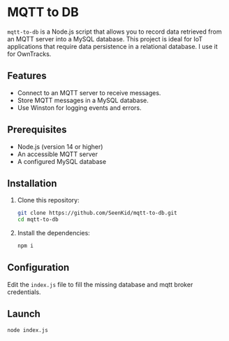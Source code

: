 # MQTT to DB

`mqtt-to-db` is a Node.js script that allows you to record data retrieved from an MQTT server into a MySQL database. This project is ideal for IoT applications that require data persistence in a relational database. I use it for OwnTracks.

## Features

- Connect to an MQTT server to receive messages.
- Store MQTT messages in a MySQL database.
- Use Winston for logging events and errors.

## Prerequisites

- Node.js (version 14 or higher)
- An accessible MQTT server
- A configured MySQL database

## Installation

1. Clone this repository:

    ```bash
    git clone https://github.com/SeenKid/mqtt-to-db.git
    cd mqtt-to-db
    ```

2. Install the dependencies:

    ```bash
    npm i
    ```

## Configuration

Edit the `index.js` file to fill the missing database and mqtt broker credentials.

## Launch
    
    node index.js
    
